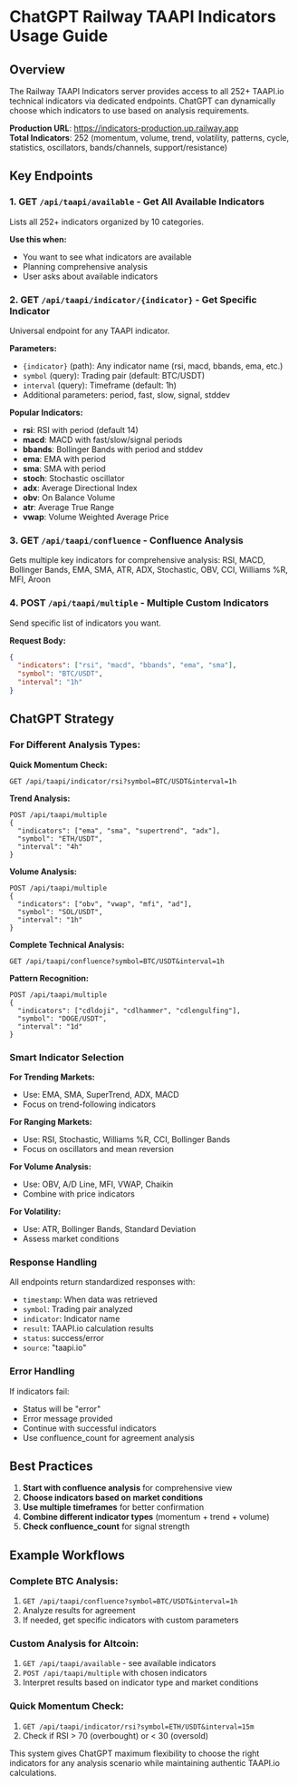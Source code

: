 # ChatGPT Railway TAAPI Indicators Usage Guide

## Overview
The Railway TAAPI Indicators server provides access to all 252+ TAAPI.io technical indicators via dedicated endpoints. ChatGPT can dynamically choose which indicators to use based on analysis requirements.

**Production URL**: https://indicators-production.up.railway.app  
**Total Indicators**: 252 (momentum, volume, trend, volatility, patterns, cycle, statistics, oscillators, bands/channels, support/resistance)

## Key Endpoints

### 1. GET `/api/taapi/available` - Get All Available Indicators
Lists all 252+ indicators organized by 10 categories.

**Use this when:**
- You want to see what indicators are available
- Planning comprehensive analysis
- User asks about available indicators

### 2. GET `/api/taapi/indicator/{indicator}` - Get Specific Indicator
Universal endpoint for any TAAPI indicator.

**Parameters:**
- `{indicator}` (path): Any indicator name (rsi, macd, bbands, ema, etc.)
- `symbol` (query): Trading pair (default: BTC/USDT)
- `interval` (query): Timeframe (default: 1h)
- Additional parameters: period, fast, slow, signal, stddev

**Popular Indicators:**
- **rsi**: RSI with period (default 14)
- **macd**: MACD with fast/slow/signal periods
- **bbands**: Bollinger Bands with period and stddev
- **ema**: EMA with period
- **sma**: SMA with period
- **stoch**: Stochastic oscillator
- **adx**: Average Directional Index
- **obv**: On Balance Volume
- **atr**: Average True Range
- **vwap**: Volume Weighted Average Price

### 3. GET `/api/taapi/confluence` - Confluence Analysis
Gets multiple key indicators for comprehensive analysis:
RSI, MACD, Bollinger Bands, EMA, SMA, ATR, ADX, Stochastic, OBV, CCI, Williams %R, MFI, Aroon

### 4. POST `/api/taapi/multiple` - Multiple Custom Indicators
Send specific list of indicators you want.

**Request Body:**
```json
{
  "indicators": ["rsi", "macd", "bbands", "ema", "sma"],
  "symbol": "BTC/USDT",
  "interval": "1h"
}
```

## ChatGPT Strategy

### For Different Analysis Types:

**Quick Momentum Check:**
```
GET /api/taapi/indicator/rsi?symbol=BTC/USDT&interval=1h
```

**Trend Analysis:**
```
POST /api/taapi/multiple
{
  "indicators": ["ema", "sma", "supertrend", "adx"],
  "symbol": "ETH/USDT",
  "interval": "4h"
}
```

**Volume Analysis:**
```
POST /api/taapi/multiple
{
  "indicators": ["obv", "vwap", "mfi", "ad"],
  "symbol": "SOL/USDT",
  "interval": "1h"
}
```

**Complete Technical Analysis:**
```
GET /api/taapi/confluence?symbol=BTC/USDT&interval=1h
```

**Pattern Recognition:**
```
POST /api/taapi/multiple
{
  "indicators": ["cdldoji", "cdlhammer", "cdlengulfing"],
  "symbol": "DOGE/USDT",
  "interval": "1d"
}
```

### Smart Indicator Selection

**For Trending Markets:**
- Use: EMA, SMA, SuperTrend, ADX, MACD
- Focus on trend-following indicators

**For Ranging Markets:**
- Use: RSI, Stochastic, Williams %R, CCI, Bollinger Bands
- Focus on oscillators and mean reversion

**For Volume Analysis:**
- Use: OBV, A/D Line, MFI, VWAP, Chaikin
- Combine with price indicators

**For Volatility:**
- Use: ATR, Bollinger Bands, Standard Deviation
- Assess market conditions

### Response Handling

All endpoints return standardized responses with:
- `timestamp`: When data was retrieved
- `symbol`: Trading pair analyzed
- `indicator`: Indicator name
- `result`: TAAPI.io calculation results
- `status`: success/error
- `source`: "taapi.io"

### Error Handling

If indicators fail:
- Status will be "error"
- Error message provided
- Continue with successful indicators
- Use confluence_count for agreement analysis

## Best Practices

1. **Start with confluence analysis** for comprehensive view
2. **Choose indicators based on market conditions**
3. **Use multiple timeframes** for better confirmation
4. **Combine different indicator types** (momentum + trend + volume)
5. **Check confluence_count** for signal strength

## Example Workflows

### Complete BTC Analysis:
1. `GET /api/taapi/confluence?symbol=BTC/USDT&interval=1h`
2. Analyze results for agreement
3. If needed, get specific indicators with custom parameters

### Custom Analysis for Altcoin:
1. `GET /api/taapi/available` - see available indicators
2. `POST /api/taapi/multiple` with chosen indicators
3. Interpret results based on indicator type and market conditions

### Quick Momentum Check:
1. `GET /api/taapi/indicator/rsi?symbol=ETH/USDT&interval=15m`
2. Check if RSI > 70 (overbought) or < 30 (oversold)

This system gives ChatGPT maximum flexibility to choose the right indicators for any analysis scenario while maintaining authentic TAAPI.io calculations.